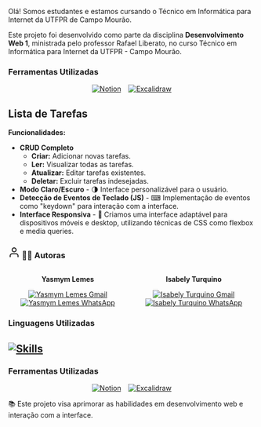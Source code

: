 <p align="baseline">Olá! Somos estudantes e estamos cursando o Técnico em Informática para Internet 
  da UTFPR de Campo Mourão.</p>

<p align="baseline">Este projeto foi desenvolvido como parte da disciplina <strong>Desenvolvimento Web 1</strong>, ministrada pelo professor Rafael Liberato, no curso Técnico em Informática para Internet da UTFPR - Campo Mourão.</p>

<h3 align="baseline">Ferramentas Utilizadas</h3>
<div style="display: flex; justify-content: center; gap: 15px;">
  <a href="https://www.notion.so" target="_blank">
    <img src="https://img.shields.io/badge/-Notion-%23000000?style=for-the-badge&logo=notion&logoColor=white" alt="Notion">
  </a>
  <a href="https://excalidraw.com" target="_blank">
    <img src="https://img.shields.io/badge/-Excalidraw-%231E1E1E?style=for-the-badge&logo=excalidraw&logoColor=white" alt="Excalidraw">
  </a>
</div>

<h2 align="baseline">Lista de Tarefas</h2>

<p align="baseline"><strong>Funcionalidades:</strong></p>
<ul align="baseline">
  <li><strong>CRUD Completo</strong>
    <ul align="baseline">
      <li><strong>Criar:</strong> Adicionar novas tarefas.</li>
      <li><strong>Ler:</strong> Visualizar todas as tarefas.</li>
      <li><strong>Atualizar:</strong> Editar tarefas existentes.</li>
      <li><strong>Deletar:</strong> Excluir tarefas indesejadas.</li>
    </ul>
  </li>
  <li><strong>Modo Claro/Escuro</strong> - 🌗 Interface personalizável para o usuário.</li>
  <li><strong>Detecção de Eventos de Teclado (JS)</strong> - ⌨ Implementação de eventos como "keydown" para interação com a interface.</li>
  <li><strong>Interface Responsiva</strong> - 📱 Criamos uma interface adaptável para dispositivos móveis e desktop, utilizando técnicas de CSS como flexbox e media queries.</li>
</ul>

<h3 align="baseline">
  <svg xmlns="http://www.w3.org/2000/svg" width="24" height="24" viewBox="0 0 24 24" fill="none" stroke="currentColor" stroke-width="2" stroke-linecap="round" stroke-linejoin="round" class="feather feather-user">
    <path d="M20 21v-2a4 4 0 0 0-4-4H8a4 4 0 0 0-4 4v2"></path>
    <circle cx="12" cy="7" r="4"></circle>
  </svg>
   🧑‍💻 Autoras
</h3>

<div style="display: flex; justify-content: space-evenly; align-items: center; gap: 10px;">
  <div style="text-align: center;">
    <p><strong>Yasmym Lemes</strong></p>
    <a href="mailto:ylemes@alunos.utfpr.edu.br">
      <img src="https://img.shields.io/badge/-Gmail-%23333?style=for-the-badge&logo=gmail&logoColor=white" target="_blank" alt="Yasmym Lemes Gmail">
    </a>
    <a href="https://wa.me/5541996386250" target="_blank">
      <img src="https://img.shields.io/badge/-WhatsApp-%234CBB87?style=for-the-badge&logo=whatsapp&logoColor=white" alt="Yasmym Lemes WhatsApp">
    </a>
  </div>

  <div style="text-align: center;">
    <p><strong>Isabely Turquino</strong></p>
    <a href="mailto:isabelyturquino@alunos.utfpr.edu.br">
      <img src="https://img.shields.io/badge/-Gmail-%23333?style=for-the-badge&logo=gmail&logoColor=white" target="_blank" alt="Isabely Turquino Gmail">
    </a>
    <a href="https://wa.me/55xxxxxxxxxx" target="_blank">
      <img src="https://img.shields.io/badge/-WhatsApp-%234CBB87?style=for-the-badge&logo=whatsapp&logoColor=white" alt="Isabely Turquino WhatsApp">
    </a>
  </div>
</div>

<h3 align="baseline">Linguagens Utilizadas</h3>

<h2 align="center">
  <div style="display: flex; justify-content: space-between; align-items: flex-start; gap: 20px;">
    <!-- Linguagens -->
    <div>
      <a href="https://skillicons.dev">
        <img src="https://skillicons.dev/icons?i=javascript,html,css" alt="Skills">
      </a>
    </div>
  </div>
</h2>

<h3 align="baseline">Ferramentas Utilizadas</h3>
<div style="display: flex; justify-content: center; gap: 15px;">
  <a href="https://www.notion.so" target="_blank">
    <img src="https://img.shields.io/badge/-Notion-%23000000?style=for-the-badge&logo=notion&logoColor=white" alt="Notion">
  </a>
  <a href="https://excalidraw.com" target="_blank">
    <img src="https://img.shields.io/badge/-Excalidraw-%231E1E1E?style=for-the-badge&logo=excalidraw&logoColor=white" alt="Excalidraw">
  </a>
</div>

<div align="baseline">
  <p>📚 Este projeto visa aprimorar as habilidades em desenvolvimento web e interação com a interface.</p>
</div>
